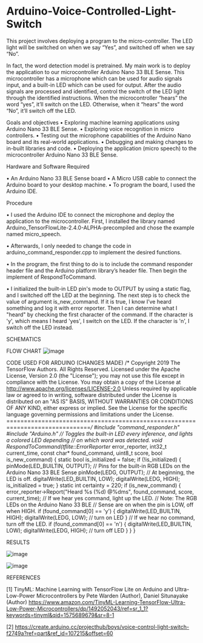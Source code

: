 # Arduino-Voice-Controlled-Light-Switch
This project involves deploying a program to the micro-controller. The LED light will be switched on when we say “Yes”, and switched off when we say “No”.

In fact, the word detection model is pretrained. My main work is to deploy the application to our microcontroller Arduino Nano 33 BLE Sense. This microcontroller has a microphone which can be used for audio signals input, and a built-in LED which can be used for output.
After the audio signals are processed and identified, control the switch of the LED light through the identified instructions. When the microcontroller “hears” the word “yes”, it’ll switch on the LED. Otherwise, when it “hears” the word “No”, it’ll switch off the LED.


Goals and objectives
•	Exploring machine learning applications using Arduino Nano 33 BLE Sense.
•	Exploring voice recognition in micro controllers.
•	Testing out the microphone capabilities of the Arduino Nano board and its real-world applications.
•	Debugging and making changes to in-built libraries and code.
•	Deploying the application (micro speech) to the microcontroller Arduino Nano 33 BLE Sense.



Hardware and Software Required

•	An Arduino Nano 33 BLE Sense board
•	A Micro USB cable to connect the Arduino board to your desktop machine.
•	To program the board, I used the  Arduino IDE. 

Procedure

•	I used the Arduino IDE to connect the microphone and deploy the application to the microcontroller. First, I installed the library named Arduino_TensorFlowLite-2.4.0-ALPHA-precompiled and chose the example named micro_speech. 

•	Afterwards, I only needed to change the code in arduino_command_responder.cpp to implement the desired functions.

•	In the program, the first thing to do is to include the command responder header file and the Arduino platform library’s header file. Then begin the implement of RespondToCommand.

•	I initialized the built-in LED pin's mode to OUTPUT by using a static flag, and I switched off the LED at the beginning. The next step is to check the value of argument is_new_command. If it is true, I know I’ve heard something and log it with error reporter. Then I can determine what I "heard" by checking the first character of the command. If the character is 'y', which means I heard 'yes', I switch on the LED. If the character is 'n', I switch off the LED instead.


SCHEMATICS

FLOW CHART
![image](https://user-images.githubusercontent.com/102630199/219323334-f1129914-0bff-47b0-9883-453624f55ad6.png)

CODE USED FOR ARDUINO (CHANGES MADE)
/* Copyright 2019 The TensorFlow Authors. All Rights Reserved.
Licensed under the Apache License, Version 2.0 (the "License");
you may not use this file except in compliance with the License.
You may obtain a copy of the License at
http://www.apache.org/licenses/LICENSE-2.0
Unless required by applicable law or agreed to in writing, software
distributed under the License is distributed on an "AS IS" BASIS,
WITHOUT WARRANTIES OR CONDITIONS OF ANY KIND, either express or implied.
See the License for the specific language governing permissions and
limitations under the License.
==============================================================================*/
#include "command_responder.h"
#include "Arduino.h"
// Toggles the built-in LED every inference, and lights a colored LED depending
// on which word was detected.
void RespondToCommand(tflite::ErrorReporter* error_reporter,
    int32_t current_time, const char* found_command,
    uint8_t score, bool is_new_command) {
    static bool is_initialized = false;
    if (!is_initialized) {
        pinMode(LED_BUILTIN, OUTPUT);
    // Pins for the built-in RGB LEDs on the Arduino Nano 33 BLE Sense
        pinMode(LEDG, OUTPUT);
    // At beginning, the LED is off.
        digitalWrite(LED_BUILTIN, LOW);
        digitalWrite(LEDG, HIGH);
        is_initialized = true;
    }
    static int certainty = 220;
    if (is_new_command) {
        error_reporter->Report("Heard %s (%d) @%dms", found_command, score,
            current_time);
    // If we hear yes command, light up the LED.
    // Note: The RGB LEDs on the Arduino Nano 33 BLE
    // Sense are on when the pin is LOW, off when HIGH.
    if (found_command[0] == 'y') {
        digitalWrite(LED_BUILTIN, HIGH);
        digitalWrite(LEDG, LOW); // turn on LED
    }
    // If we hear no command, turn off the LED.
    if (found_command[0] == 'n') {
        digitalWrite(LED_BUILTIN, LOW);
        digitalWrite(LEDG, HIGH); // turn off LED
        }
    }
}

RESULTS

![image](https://user-images.githubusercontent.com/102630199/219323437-08978c40-f1d2-4727-8b8b-84b376ba01fa.png)


![image](https://user-images.githubusercontent.com/102630199/219323494-ef3b90cc-fa60-48ad-9da7-4bd666c40bf8.png)

REFERENCES

[1] TinyML: Machine Learning with TensorFlow Lite on Arduino and Ultra-Low-Power Microcontrollers by Pete Warden (Author), Daniel Situnayake (Author)
https://www.amazon.com/TinyML-Learning-TensorFlow-Ultra-Low-Power-Microcontrollers/dp/1492052043/ref=sr_1_1?keywords=tinyml&qid=1575689679&sr=8-1

[2] https://create.arduino.cc/projecthub/boys/voice-control-light-switch-f2749a?ref=part&ref_id=107215&offset=60
